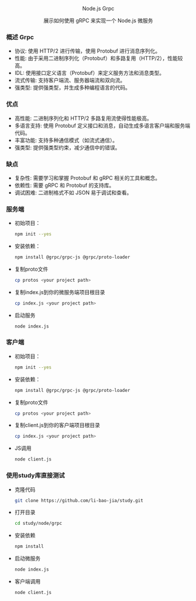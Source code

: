 <p align="center">Node.js Grpc</p>
<p align="center">展示如何使用 gRPC 来实现一个 Node.js 微服务</p>


### 概述 Grpc

- 协议: 使用 HTTP/2 进行传输，使用 Protobuf 进行消息序列化。
- 性能: 由于采用二进制序列化（Protobuf）和多路复用（HTTP/2），性能较高。
- IDL: 使用接口定义语言（Protobuf）来定义服务方法和消息类型。
- 流式传输: 支持客户端流、服务器端流和双向流。
- 强类型: 提供强类型，并生成多种编程语言的代码。

### 优点

- 高性能: 二进制序列化和 HTTP/2 多路复用流使得性能极高。
- 多语言支持: 使用 Protobuf 定义接口和消息，自动生成多语言客户端和服务端代码。
- 丰富功能: 支持多种通信模式（如流式通信）。
- 强类型: 提供强类型约束，减少通信中的错误。

### 缺点

- 复杂性: 需要学习和掌握 Protobuf 和 gRPC 相关的工具和概念。
- 依赖性: 需要 gRPC 和 Protobuf 的支持库。
- 调试困难: 二进制格式不如 JSON 易于调试和查看。

### 服务端

- 初始项目：
    ```sh
    npm init --yes
    ```

- 安装依赖：
    ```sh
    npm install @grpc/grpc-js @grpc/proto-loader
    ```

- 复制proto文件
    ```sh
    cp protos <your project path>
    ```

- 复制index.js到你的微服务端项目根目录
    ```sh
    cp index.js <your project path>
    ```

- 启动服务
    ```sh
    node index.js 
    ```

### 客户端

- 初始项目：
    ```sh
    npm init --yes
    ```

- 安装依赖：
    ```sh
    npm install @grpc/grpc-js @grpc/proto-loader
    ```

- 复制proto文件
    ```sh
    cp protos <your project path>
    ```

- 复制client.js到你的客户端项目根目录
    ```sh
    cp index.js <your project path>
    ```

- JS调用
    ```sh
    node client.js
    ```

### 使用study库直接测试

- 克隆代码
    ```sh
    git clone https://github.com/li-bao-jia/study.git
    ```

- 打开目录
    ```sh
    cd study/node/grpc
    ```

- 安装依赖
    ```sh
    npm install
    ```

- 启动微服务
    ```sh
    node index.js 
    ```

- 客户端调用
    ```sh
    node client.js 
    ```



